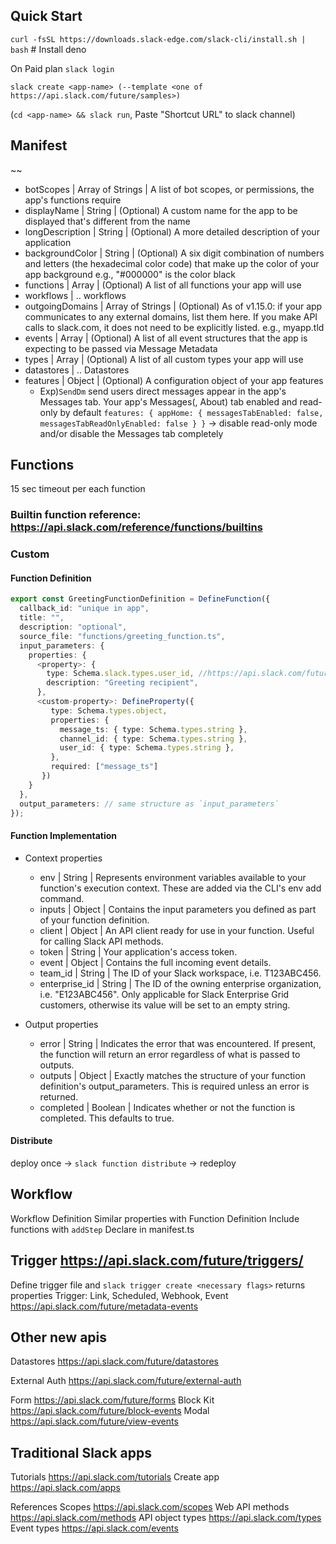 ## Quick Start
`curl -fsSL https://downloads.slack-edge.com/slack-cli/install.sh | bash` # Install deno

On Paid plan `slack login`

`slack create <app-name> (--template <one of https://api.slack.com/future/samples>)`

(`cd <app-name> && slack run`, Paste "Shortcut URL" to slack channel)


## Manifest
~~
- botScopes | Array of Strings | A list of bot scopes, or permissions, the app's functions require
- displayName | String | (Optional) A custom name for the app to be displayed that's different from the name
- longDescription | String | (Optional) A more detailed description of your application
- backgroundColor | String | (Optional) A six digit combination of numbers and letters (the hexadecimal color code) that make up the color of your app background e.g., "#000000" is the color black
- functions | Array | (Optional) A list of all functions your app will use
- workflows | .. workflows
- outgoingDomains | Array of Strings | (Optional) As of v1.15.0: if your app communicates to any external domains, list them here. If you make API calls to slack.com, it does not need to be explicitly listed. e.g., myapp.tld
- events | Array | (Optional) A list of all event structures that the app is expecting to be passed via Message Metadata
- types | Array | (Optional) A list of all custom types your app will use
- datastores | .. Datastores
- features | Object | (Optional) A configuration object of your app features
  - Exp)`SendDm` send users direct messages appear in the app's Messages tab.
    Your app's Messages(, About) tab enabled and read-only by default
    `features: { appHome: { messagesTabEnabled: false, messagesTabReadOnlyEnabled: false } }` -> disable read-only mode and/or disable the Messages tab completely


## Functions
15 sec timeout per each function
### Builtin function reference: https://api.slack.com/reference/functions/builtins
### Custom
#### Function Definition
```ts
export const GreetingFunctionDefinition = DefineFunction({
  callback_id: "unique in app",
  title: "",
  description: "optional",
  source_file: "functions/greeting_function.ts",
  input_parameters: {
    properties: {
      <property>: {
        type: Schema.slack.types.user_id, //https://api.slack.com/future/types (/custom)
        description: "Greeting recipient",
      },
      <custom-property>: DefineProperty({
         type: Schema.types.object,
         properties: {
           message_ts: { type: Schema.types.string },
           channel_id: { type: Schema.types.string },
           user_id: { type: Schema.types.string },
         },
         required: ["message_ts"]
       })
    }
  },
  output_parameters: // same structure as `input_parameters`
});
```

#### Function Implementation
- Context properties
  - env | String | Represents environment variables available to your function's execution context. These are added via the CLI's env add command.
  - inputs | Object | Contains the input parameters you defined as part of your function definition.
  - client | Object | An API client ready for use in your function. Useful for calling Slack API methods.
  - token | String | Your application's access token.
  - event | Object | Contains the full incoming event details.
  - team_id | String | The ID of your Slack workspace, i.e. T123ABC456.
  - enterprise_id | String | The ID of the owning enterprise organization, i.e. "E123ABC456". Only applicable for Slack Enterprise Grid customers, otherwise its value will be set to an empty string.

- Output properties
  - error | String | Indicates the error that was encountered. If present, the function will return an error regardless of what is passed to outputs.
  - outputs | Object | Exactly matches the structure of your function definition's output_parameters. This is required unless an error is returned.
  - completed | Boolean | Indicates whether or not the function is completed. This defaults to true.

#### Distribute
deploy once -> `slack function distribute` -> redeploy


## Workflow
Workflow Definition Similar properties with Function Definition
Include functions with `addStep`
Declare in manifest.ts


## Trigger https://api.slack.com/future/triggers/
Define trigger file and `slack trigger create <necessary flags>` returns properties
Trigger: Link, Scheduled, Webhook, Event  https://api.slack.com/future/metadata-events


## Other new apis
Datastores https://api.slack.com/future/datastores

External Auth https://api.slack.com/future/external-auth

Form https://api.slack.com/future/forms
Block Kit https://api.slack.com/future/block-events
Modal https://api.slack.com/future/view-events

## Traditional Slack apps

Tutorials https://api.slack.com/tutorials
Create app https://api.slack.com/apps

References
Scopes https://api.slack.com/scopes
Web API methods https://api.slack.com/methods
API object types https://api.slack.com/types
Event types https://api.slack.com/events
